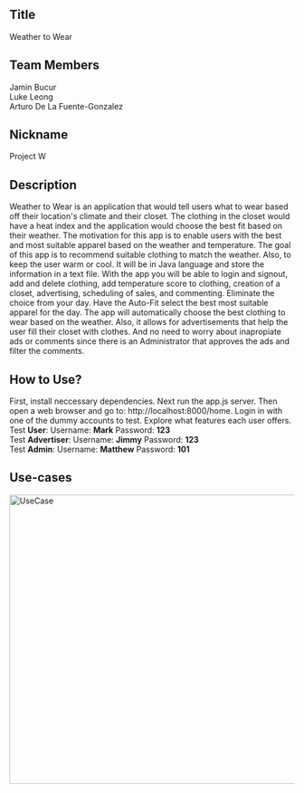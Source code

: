 ## Title
Weather to Wear

## Team Members 
Jamin Bucur <br>
Luke Leong <br>
Arturo De La Fuente-Gonzalez <br>
 
## Nickname
Project W


## Description
Weather to Wear is an application that would tell users what to wear based off their location's climate and their closet. The clothing in the closet would have a heat index and the application would choose the best fit based on their weather. The motivation for this app is to enable users with the best and most suitable apparel based on the weather and temperature. The goal of this app is to recommend suitable clothing to match the weather. Also, to keep the user warm or cool. It will be in Java language and store the information in a text file. With the app you will be able to login and signout, add and delete clothing, add temperature score to clothing, creation of a closet, advertising, scheduling of sales, and commenting.
Eliminate the choice from your day. Have the Auto-Fit select the best most suitable apparel for the day. The app will automatically choose the best clothing to wear based on the weather. Also, it allows for advertisements that help the user fill their closet with clothes. And no need to worry about inapropiate ads or comments since there is an Administrator that approves the ads and filter the comments.

## How to Use?
First, install neccessary dependencies. Next run the app.js server. Then open a web browser and go to: http://localhost:8000/home. Login in with one of the dummy accounts to test. Explore what features each user offers. <br>
Test **User**: Username: **Mark**	Password: **123**	<br>
Test **Advertiser**: Username: **Jimmy**	Password: **123**	<br>
Test **Admin**: Username: **Matthew**	 Password: **101**

## Use-cases
<img width="511" alt="UseCase" src="https://github.com/JaminBucur/Group-5/assets/142348463/a41abd6f-0ec7-40b9-805e-e17f0ab075a8">




